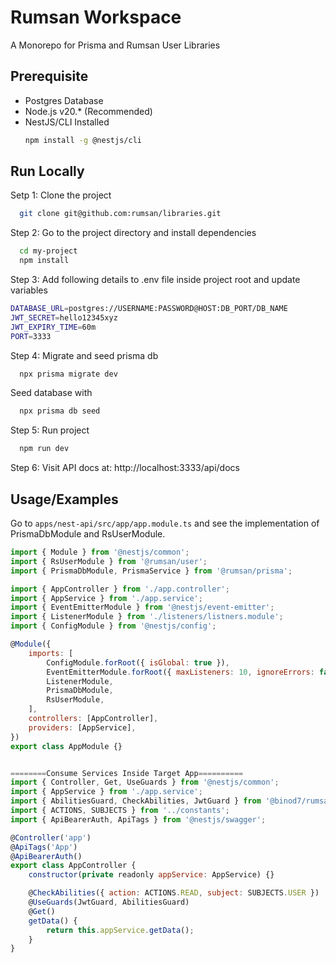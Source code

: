 # Rumsan Workspace

A Monorepo for Prisma and Rumsan User Libraries

## Prerequisite

- Postgres Database
- Node.js v20.\* (Recommended)
- NestJS/CLI Installed
  ```bash
  npm install -g @nestjs/cli
  ```

## Run Locally

Setp 1: Clone the project

```bash
  git clone git@github.com:rumsan/libraries.git
```

Step 2: Go to the project directory and install dependencies

```bash
  cd my-project
  npm install
```

Step 3: Add following details to .env file inside project root and update variables

```bash
DATABASE_URL=postgres://USERNAME:PASSWORD@HOST:DB_PORT/DB_NAME
JWT_SECRET=hello12345xyz
JWT_EXPIRY_TIME=60m
PORT=3333
```

Step 4: Migrate and seed prisma db

```bash
  npx prisma migrate dev
```

Seed database with

```bash
  npx prisma db seed
```

Step 5: Run project

```bash
  npm run dev
```

Step 6: Visit API docs at: http://localhost:3333/api/docs

## Usage/Examples

Go to `apps/nest-api/src/app/app.module.ts` and see the implementation of PrismaDbModule and RsUserModule.

```javascript
import { Module } from '@nestjs/common';
import { RsUserModule } from '@rumsan/user';
import { PrismaDbModule, PrismaService } from '@rumsan/prisma';

import { AppController } from './app.controller';
import { AppService } from './app.service';
import { EventEmitterModule } from '@nestjs/event-emitter';
import { ListenerModule } from './listeners/listners.module';
import { ConfigModule } from '@nestjs/config';

@Module({
	imports: [
		ConfigModule.forRoot({ isGlobal: true }),
		EventEmitterModule.forRoot({ maxListeners: 10, ignoreErrors: false }),
		ListenerModule,
		PrismaDbModule,
		RsUserModule,
	],
	controllers: [AppController],
	providers: [AppService],
})
export class AppModule {}


========Consume Services Inside Target App==========
import { Controller, Get, UseGuards } from '@nestjs/common';
import { AppService } from './app.service';
import { AbilitiesGuard, CheckAbilities, JwtGuard } from '@binod7/rumsan-user';
import { ACTIONS, SUBJECTS } from '../constants';
import { ApiBearerAuth, ApiTags } from '@nestjs/swagger';

@Controller('app')
@ApiTags('App')
@ApiBearerAuth()
export class AppController {
	constructor(private readonly appService: AppService) {}

	@CheckAbilities({ action: ACTIONS.READ, subject: SUBJECTS.USER })
	@UseGuards(JwtGuard, AbilitiesGuard)
	@Get()
	getData() {
		return this.appService.getData();
	}
}
```
